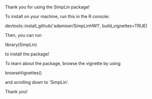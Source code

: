 Thank you for using the SimpLin package!

To install on your machine, run this in the R console:

devtools::install_github('adamiser/SimpLinHW1', build_vignettes=TRUE)

Then, you can run

library(SimpLin)

to install the package!

To learn about the package, browse the vignette by using

browseVignettes()

and scrolling down to 'SimpLin'.

Thank you!
